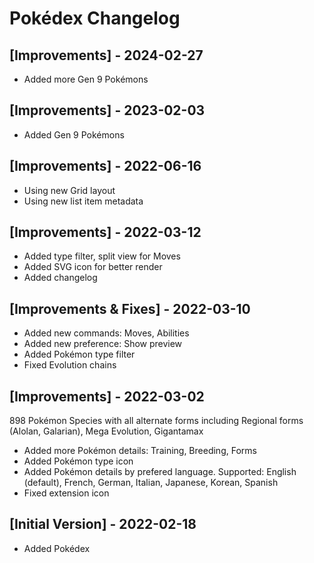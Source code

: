 # Pokédex Changelog

## [Improvements] - 2024-02-27
- Added more Gen 9 Pokémons

## [Improvements] - 2023-02-03
- Added Gen 9 Pokémons

## [Improvements] - 2022-06-16

- Using new Grid layout
- Using new list item metadata

## [Improvements] - 2022-03-12

- Added type filter, split view for Moves
- Added SVG icon for better render
- Added changelog

## [Improvements & Fixes] - 2022-03-10

- Added new commands: Moves, Abilities
- Added new preference: Show preview
- Added Pokémon type filter
- Fixed Evolution chains

## [Improvements] - 2022-03-02

898 Pokémon Species with all alternate forms including Regional forms (Alolan, Galarian), Mega Evolution, Gigantamax

- Added more Pokémon details: Training, Breeding, Forms
- Added Pokémon type icon
- Added Pokémon details by prefered language. Supported: English (default), French, German, Italian, Japanese, Korean, Spanish
- Fixed extension icon

## [Initial Version] - 2022-02-18

- Added Pokédex
